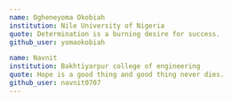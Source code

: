 ```yaml
---
name: Ogheneyoma Okobiah
institution: Nile University of Nigeria
quote: Determination is a burning desire for success.
github_user: yomaokobiah

name: Navnit
institution: Bakhtiyarpur college of engineering 
quote: Hope is a good thing and good thing never dies.
github_user: navnit0707
---
```

